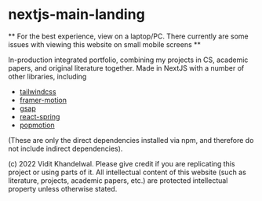 # nextjs-main-landing

** For the best experience, view on a laptop/PC. There currently are some issues with viewing this website on small mobile screens ** 

In-production integrated portfolio, combining my projects in CS, academic papers, and original literature together. Made in NextJS with a number of other libraries, including

* [tailwindcss](https://tailwindcss.com)
* [framer-motion](https://www.framer.com/docs)
* [gsap](https://greensock.com/)
* [react-spring](https://www.react-spring.dev)
* [popmotion](https://popmotion.io/)

(These are only the direct dependencies installed via npm, and therefore do not include indirect dependencies). 

(c) 2022 Vidit Khandelwal. Please give credit if you are replicating this project or using parts of it. All intellectual content of this website (such as literature, projects, academic papers, etc.) are protected intellectual property unless otherwise stated. 



